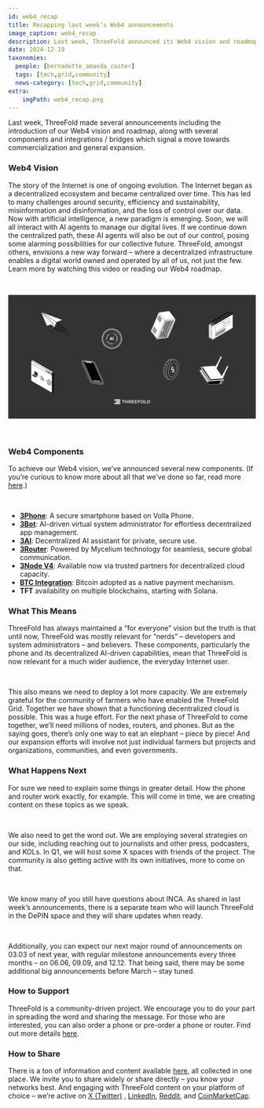 ```yaml
---
id: web4_recap
title: Recapping last week’s Web4 announcements
image_caption: web4_recap
description: Last week, ThreeFold announced its Web4 vision and roadmap. Learn more about what it means and how to participate.
date: 2024-12-19
taxonomies:
  people: [bernadette_amanda_caster]
  tags: [tech,grid,community]
  news-category: [tech,grid,community]
extra:
    imgPath: web4_recap.png
---
```


Last week, ThreeFold made several announcements including the introduction of our Web4 vision and roadmap, along with several components and integrations / bridges which signal a move towards commercialization and general expansion.

### Web4 Vision

The story of the Internet is one of ongoing evolution. The Internet began as a decentralized ecosystem and became centralized over time. This has led to many challenges around security, efficiency and sustainability, misinformation and disinformation, and the loss of control over our data. Now with artificial intelligence, a new paradigm is emerging. Soon, we will all interact with AI agents to manage our digital lives. If we continue down the centralized path, these AI agents will also be out of our control, posing some alarming possibilities for our collective future. ThreeFold, amongst others, envisions a new way forward – where a decentralized infrastructure enables a digital world owned and operated by all of us, not just the few. Learn more by watching this video or reading our Web4 roadmap.

<br/>

![Image](./1212_recap.png)

<br/>

### Web4 Components

To achieve our Web4 vision, we’ve announced several new components. (If you’re curious to know more about all that we’ve done so far, read more [here](https://threefold.info/tech/).)

<br/>

- **[3Phone](https://docs.threefold.io/docs/components/3phone/)**: A secure smartphone based on Volla Phone.
- **[3Bot](https://docs.threefold.io/docs/components/3bot)**: AI-driven virtual system administrator for effortless decentralized app management.
- **[3AI](https://docs.threefold.io/docs/components/3AI)**: Decentralized AI assistant for private, secure use.
- **[3Router](https://docs.threefold.io/docs/components/3router)**: Powered by Mycelium technology for seamless, secure global communication.
- **[3Node V4](https://docs.threefold.io/docs/components/3node)**: Available now via trusted partners for decentralized cloud capacity.
- **[BTC Integration](https://docs.threefold.io/docs/components/bitcoin)**: Bitcoin adopted as a native payment mechanism.
- **TFT** availability on multiple blockchains, starting with Solana.

### What This Means

ThreeFold has always maintained a “for everyone” vision but the truth is that until now, ThreeFold was mostly relevant for “nerds” – developers and system administrators – and believers. These components, particularly the phone and its decentralized AI-driven capabilities, mean that ThreeFold is now relevant for a much wider audience, the everyday Internet user.

<br/>

This also means we need to deploy a lot more capacity. We are extremely grateful for the community of farmers who have enabled the ThreeFold Grid. Together we have shown that a functioning decentralized cloud is possible. This was a huge effort. For the next phase of ThreeFold to come together, we’ll need millions of nodes, routers, and phones. But as the saying goes, there’s only one way to eat an elephant – piece by piece! And our expansion efforts will involve not just individual farmers but projects and organizations, communities, and even governments.

### What Happens Next

For sure we need to explain some things in greater detail. How the phone and router work exactly, for example. This will come in time, we are creating content on these topics as we speak.

<br/>

We also need to get the word out. We are employing several strategies on our side, including reaching out to journalists and other press, podcasters, and KOLs. In Q1, we will host some X spaces with friends of the project. The community is also getting active with its own initiatives, more to come on that.

<br/>

We know many of you still have questions about INCA. As shared in last week’s announcements, there is a separate team who will launch ThreeFold in the DePIN space and they will share updates when ready.

<br/>

Additionally, you can expect our next major round of announcements on 03.03 of next year, with regular milestone announcements every three months – on 06.06, 09.09, and 12.12. That being said, there may be some additional big announcements before March – stay tuned.

### How to Support

ThreeFold is a community-driven project. We encourage you to do your part in spreading the word and sharing the message. For those who are interested, you can also order a phone or pre-order a phone or router. Find out more details [here](https://www.threefold.io/action/).

### How to Share

There is a ton of information and content available [here](http://linktree.com/threefold_io), all collected in one place. We invite you to share widely or share directly – you know your networks best. And engaging with ThreeFold content on your platform of choice – we’re active on [X (Twitter)](https://x.com/threefold_io) , [LinkedIn](https://www.linkedin.com/posts/threefold-io_threefolds-web4-the-next-evolution-of-the-activity-7273048379859816449-FEf_?utm_source=share&utm_medium=member_desktop), [Reddit](https://www.reddit.com/r/threefold), and [CoinMarketCap](https://coinmarketcap.com/community/profile/threeFold/). 